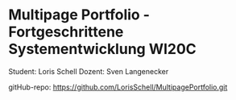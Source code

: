 ﻿# Multipage Portfolio - Fortgeschrittene Systementwicklung WI20C
 
 Student: Loris Schell
 Dozent: Sven Langenecker

gitHub-repo: https://github.com/LorisSchell/MultipagePortfolio.git
